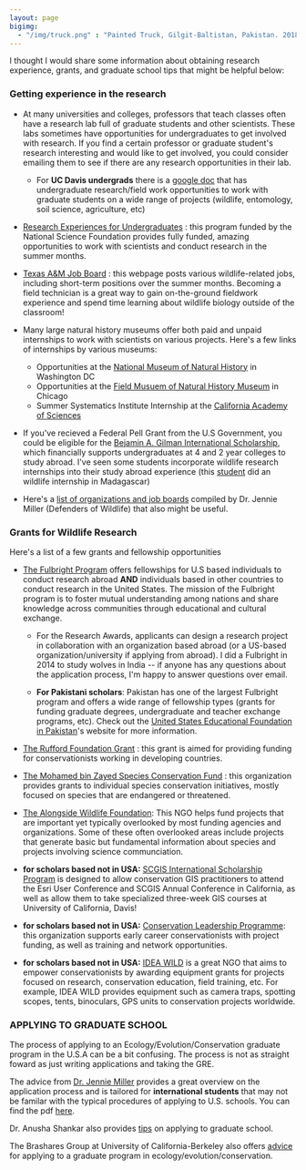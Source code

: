 ```yaml
---
layout: page
bigimg:
  - "/img/truck.png" : "Painted Truck, Gilgit-Baltistan, Pakistan. 2018"
--- 
```


I thought I would share some information about obtaining research experience, grants, and graduate school tips that might be helpful below:

### Getting experience in the research

- At many universities and colleges, professors that teach classes often have a research lab full of graduate students and other scientists. These labs sometimes have opportunities for undergraduates to get involved with research. If you find a certain professor or graduate student's research interesting and would like to get involved, you could consider emailing them to see if there are any research opportunities in their lab.   

  - For **UC Davis undergrads** there is a [google doc](https://docs.google.com/spreadsheets/u/1/d/1sk-_PiYOKjV3f4sIWQuMLhef8JQiHRh8mgInhH_wAD4/edit?ouid=113616721582252285383&usp=sheets_home&ths=true) that has undergraduate research/field work opportunities to work with graduate students on a wide range of projects (wildlife, entomology, soil science, agriculture, etc)

- [Research Experiences for Undergraduates](https://www.nsf.gov/crssprgm/reu/list_result.jsp?unitid=5047) : this program funded by the National Science Foundation provides fully funded, amazing opportunities to work with scientists and conduct research in the summer months. 

- [Texas A&M Job Board](https://wfscjobs.tamu.edu/job-board/) : this webpage posts various wildlife-related jobs, including short-term positions over the summer months. Becoming a field technician is a great way to gain on-the-ground fieldwork experience and spend time learning about wildlife biology outside of the classroom! 

- Many large natural history museums offer both paid and unpaid internships to work with scientists on various projects. Here's a few links of internships by various museums: 

  - Opportunities at the [National Museum of Natural History](https://www.smithsonianofi.com/internship-opportunities/) in Washington DC
  - Opportunities at the [Field Musuem of Natural History Museum](https://www.fieldmuseum.org/about/careers/internships) in Chicago
  - Summer Systematics Institute Internship at the [California Academy of Sciences](https://www.calacademy.org/summer-systematics-institute)
  

- If you've recieved a Federal Pell Grant from the U.S Government, you could be eligible for the [Bejamin A. Gilman International Scholarship](https://www.gilmanscholarship.org/program/eligibility/), which financially supports undergraduates at 4 and 2 year colleges to study abroad. I've seen some students incorporate wildlife research internships into their study abroad experience (this [student](https://www.gilmanscholarship.org/2019/02/18/gilman-scholars-independent-study-in-madagascar/) did an wildlife internship in Madagascar)

- Here's a [list of organizations and job boards](https://www.jennie-miller.com/uploads/5/8/7/0/5870991/conservation_career_resources.pdf) compiled by Dr. Jennie Miller (Defenders of Wildlife) that also might be useful. 
### Grants for Wildlife Research 

Here's a list of a few grants and fellowship opportunities 

- [The Fulbright Program](https://us.fulbrightonline.org/) offers fellowships for U.S based individuals to conduct research abroad **AND** individuals based in other countries to conduct research in the United States. The mission of the Fulbright program is to foster mutual understanding among nations and share knowledge across communities through educational and cultural exchange.

  - For the Research Awards, applicants can design a research project in collaboration with an organization based abroad (or a US-based organization/university if applying from abroad). I did a Fulbright in 2014 to study wolves in India -- if anyone has any questions about the application process, I'm happy to answer questions over email. 
  
  - **For Pakistani scholars**: Pakistan has one of the largest Fulbright program and offers a wide range of fellowship types (grants for funding graduate degrees, undergraduate and teacher exchange programs, etc). Check out the [United States Educational Foundation in Pakistan](https://www.usefpakistan.org/ProgramsHome.cfm?Tab=Programs)'s website for more information. 

- [The Rufford Foundation Grant](https://www.rufford.org/rsg/) : this grant is aimed for providing funding for conservationists working in developing countries. 

- [The Mohamed bin Zayed Species Conservation Fund](https://www.speciesconservation.org/) : this organization provides grants to individual species conservation initiatives, mostly focused on species that are endangered or threatened.

- [The Alongside Wildlife Foundation](https://alongsidewildlifefoundation.org/): This NGO helps fund projects that are important yet typically overlooked by most funding agencies and organizations. Some of these often overlooked areas include projects that generate basic but fundamental information about species and projects involving science communciation. 

- **for scholars based not in USA:** [SCGIS International Scholarship Program](https://www.scgis.org/content/training/international-scholarship-program) is designed to allow conservation GIS practitioners to attend the Esri User Conference and SCGIS Annual Conference in California, as well as allow them to take specialized three-week GIS courses at University of California, Davis!

- **for scholars based not in USA:** [Conservation Leadership Programme](http://www.conservationleadershipprogramme.org/): this organization supports early career conservationists with project funding, as well as training and network opportunities. 

- **for scholars based not in USA:** [IDEA WILD](http://www.ideawild.org/) is a great NGO that aims to empower conservationists by awarding equipment grants for projects focused on research, conservation education, field training, etc. For example, IDEA WILD provides equipment such as camera traps, spotting scopes, tents, binoculars, GPS units to conservation projects worldwide. 

### APPLYING TO GRADUATE SCHOOL

The process of applying to an Ecology/Evolution/Conservation graduate program in the U.S.A can be a bit confusing. The process is not as straight foward as just writing applications and taking the GRE. 

The advice from [Dr. Jennie Miller](https://www.jennie-miller.com/) provides a great overview on the application process and is tailored for **international students** that may not be familar with the typical procedures of applying to U.S. schools. You can find the pdf [here](http://www.jennie-miller.com/uploads/5/8/7/0/5870991/jennies_tips_on_how_to_apply_to_grad_school.pdf). 

Dr. Anusha Shankar also provides [tips](http://anushashankar.weebly.com/grad-school-advice.html) on applying to graduate school. 

The Brashares Group at University of California-Berkeley also offers [advice](https://nature.berkeley.edu/BrasharesGroup/advice/) for applying to a graduate program in ecology/evolution/conservation.  









